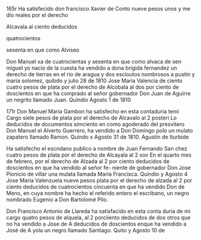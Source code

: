 165r
Ha
satisfecido
don
francisco
Xavier
de
Conto
nueve
pesos
unos
y
me
dio
reales
por
el
derecho

Alcavala
al
ciento
deducidos

quatrocientos

sesenta
en
que
como
Alviseo

Don
Manuel
xa
de cuatrocientas y sesenta en que como alvaca de sen miguel yo nacio de la cuesta ha vendido a dona brigida fernandez un derecho de tierras en el rio de aragua y dos escloutos nombrosos a pustin y maria solomez, quibdo y julio 28 de 1810
Jose Maria Valencia
de ciento cuatro pesos de plata por el derecho de Alcobala al dos por ciento de doscientos en que ha comprado al señor gobernador Don Juan de Aguirre un negrito llamado Juan. Quindío Agosto 1 de 1810

171r Don Manuel Maria Gambon ha satisfecho en esta contaduria temi
Cargo siele pesos de plata por el derecho de Alcavalo al 2 posteri
Lo deducidos de documentos simciento en como agoderado del presvitero Don Manuel el Alverto Guerrero, ha vendido a Don Domingo polo un mulato zapatero llamado Ramon. Quindo x Agosto 31 de 1810.
Agustín de Iturbide

Ha satisfecho el escndano publico a nombre de Juan Fernando San
chez cuatro pesos de plata por el derecho de Alcayala al 2 sov
En el quarto mes de febrero, por el derecho de Alzada al 2 por ciento deducidos de doscientos en que ha vendido al señor fe- niente de gobernador Don Jose Pionicio de villar una mulata llamada Maria Francisca. Quindio y Agosto 4
Jose María Valenzuela
nueve pesos plata por el derecho de alzada al 2 por ciento deducidos de cuatrocientos cincuenta en que ha vendido Don de Meno, en cuya nombre ha hecho el referido entero el escribano, un negro nombrado Eugenio a Don Bartolomé Pilo.

Don Francisco Antonio de Llareda ha satisfacido en esta conta
duría de mi cargo quatro pesos de alquela, al 2 porciiento
deducidos de dos otros que no ha vendido a Jose de A
deducidos de doscientos enque ha vendido a José de A
yola un negro llamado Santiago. Quito y Agosto 10 de